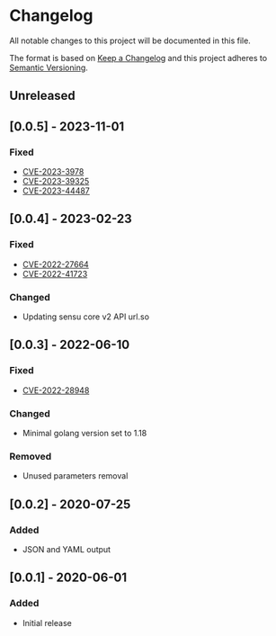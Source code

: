 # Changelog

All notable changes to this project will be documented in this file.

The format is based on [Keep a Changelog](http://keepachangelog.com/en/1.0.0/)
and this project adheres to [Semantic
Versioning](http://semver.org/spec/v2.0.0.html).

## Unreleased

## [0.0.5] - 2023-11-01

### Fixed

- [CVE-2023-3978](https://cve.mitre.org/cgi-bin/cvename.cgi?name=2023-3978)
- [CVE-2023-39325](https://cve.mitre.org/cgi-bin/cvename.cgi?name=2023-39325)
- [CVE-2023-44487](https://cve.mitre.org/cgi-bin/cvename.cgi?name=2023-44487)

## [0.0.4] - 2023-02-23

### Fixed

- [CVE-2022-27664](https://cve.mitre.org/cgi-bin/cvename.cgi?name=2022-27664)
- [CVE-2022-41723](https://cve.mitre.org/cgi-bin/cvename.cgi?name=2022-41723)

### Changed

- Updating sensu core v2 API url.so

## [0.0.3] - 2022-06-10

### Fixed

- [CVE-2022-28948](https://cve.mitre.org/cgi-bin/cvename.cgi?name=2022-28948)

### Changed

- Minimal golang version set to 1.18

### Removed

- Unused parameters removal

## [0.0.2] - 2020-07-25

### Added

- JSON and YAML output

## [0.0.1] - 2020-06-01

### Added

- Initial release
